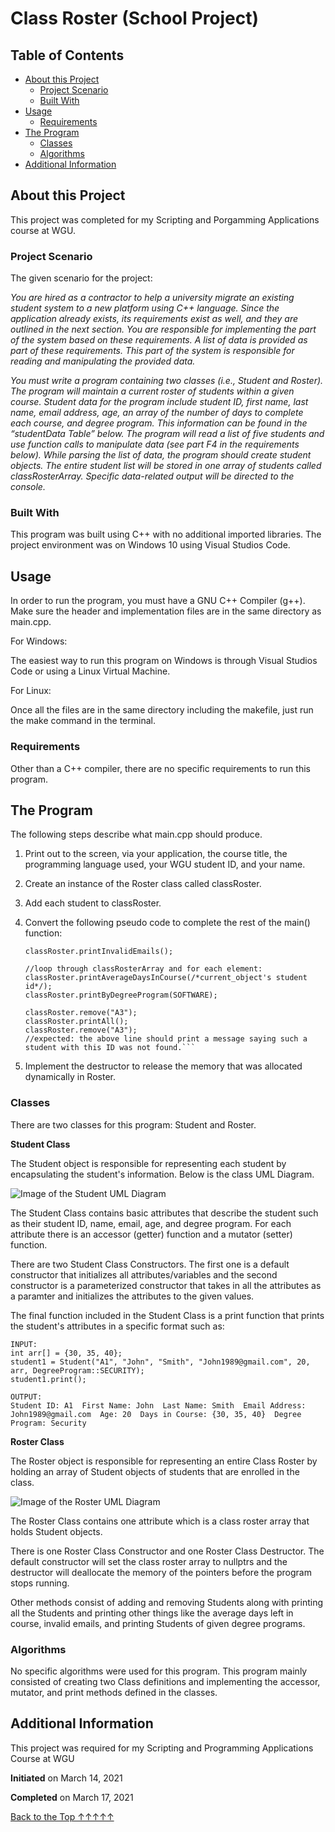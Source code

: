<a name='Top'></a>
# Class Roster (School Project)

## Table of Contents
- [About this Project](#About)
  - [Project Scenario](#Scenario)
  - [Built With](#BuiltWith)
- [Usage](#Usage)
  - [Requirements](#Requirements)
- [The Program](#TheProgram)
  - [Classes](#Classes)
  - [Algorithms](#Algorithms)
- [Additional Information](#AddInfo)



<a name='About'></a>
## About this Project
This project was completed for my Scripting and Porgamming Applications course at WGU.

<a name='Scenario'></a>
### Project Scenario
The given scenario for the project:

_You are hired as a contractor to help a university migrate an existing student system to a new platform using C++ language. Since the application already exists, its requirements exist as well, and they are outlined in the next section. You are responsible for implementing the part of the system based on these requirements. A list of data is provided as part of these requirements. This part of the system is responsible for reading and manipulating the provided data._

_You must write a program containing two classes (i.e., Student and Roster). The program will maintain a current roster of students within a given course. Student data for the program include student ID, first name, last name, email address, age, an array of the number of days to complete each course, and degree program. This information can be found in the “studentData Table” below. The program will read a list of five students and use function calls to manipulate data (see part F4 in the requirements below). While parsing the list of data, the program should create student objects. The entire student list will be stored in one array of students called classRosterArray. Specific data-related output will be directed to the console._

<a name='BuiltWith'></a>
### Built With
This program was built using C++ with no additional imported libraries.
The project environment was on Windows 10 using Visual Studios Code.

<a name='Usage'></a>
## Usage
In order to run the program, you must have a GNU C++ Compiler (g++). Make sure the header and implementation files are in the same directory as main.cpp.

For Windows:

The easiest way to run this program on Windows is through Visual Studios Code or using a Linux Virtual Machine.

For Linux: 

Once all the files are in the same directory including the makefile, just run the make command in the terminal.

<a name='Requirements'></a>
### Requirements
Other than a C++ compiler, there are no specific requirements to run this program.

<a name='TheProgram'></a>
## The Program
The following steps describe what main.cpp should produce.
1. Print out to the screen, via your application, the course title, the programming language used, your WGU student ID, and your name.
2. Create an instance of the Roster class called classRoster.
3. Add each student to classRoster.
4. Convert the following pseudo code to complete the rest of the main() function:

    ```classRoster.printAll();
    classRoster.printInvalidEmails();

    //loop through classRosterArray and for each element:
    classRoster.printAverageDaysInCourse(/*current_object's student id*/);
    classRoster.printByDegreeProgram(SOFTWARE);

    classRoster.remove("A3");
    classRoster.printAll();
    classRoster.remove("A3");
    //expected: the above line should print a message saying such a student with this ID was not found.```

5. Implement the destructor to release the memory that was allocated dynamically in Roster.

<a name='Classes'></a>
### Classes
There are two classes for this program: Student and Roster.

**Student Class**

The Student object is responsible for representing each student by encapsulating the student's information. Below is the class UML Diagram.

![Image of the Student UML Diagram](https://github.com/verybigsnorlax/ClassRoster-SchoolProject/blob/5584631042cde3ad97c997a72084036488067d38/images/student_UML.png)

The Student Class contains basic attributes that describe the student such as their student ID, name, email, age, and degree program. For each attribute there is an accessor (getter) function and a mutator (setter) function.

There are two Student Class Constructors. The first one is a default constructor that initializes all attributes/variables and the second constructor is a parameterized constructor that takes in all the attributes as a paramter and initializes the attributes to the given values.

The final function included in the Student Class is a print function that prints the student's attributes in a specific format such as:

```
INPUT: 
int arr[] = {30, 35, 40};
student1 = Student("A1", "John", "Smith", "John1989@gmail.com", 20, arr, DegreeProgram::SECURITY);
student1.print();

OUTPUT:
Student ID: A1  First Name: John  Last Name: Smith  Email Address: John1989@gmail.com  Age: 20  Days in Course: {30, 35, 40}  Degree Program: Security
```

**Roster Class**

The Roster object is responsible for representing an entire Class Roster by holding an array of Student objects of students that are enrolled in the class.

![Image of the Roster UML Diagram](https://github.com/verybigsnorlax/ClassRoster-SchoolProject/blob/e9b15c7aad3ce9d95787e6f41531bb45743e6207/images/roster_UML.png)

The Roster Class contains one attribute which is a class roster array that holds Student objects.

There is one Roster Class Constructor and one Roster Class Destructor. The default constructor will set the class roster array to nullptrs and the destructor will deallocate the memory of the pointers before the program stops running.

Other methods consist of adding and removing Students along with printing all the Students and printing other things like the average days left in course, invalid emails, and printing Students of given degree programs.

<a name='Algorithms'></a>
### Algorithms
No specific algorithms were used for this program. This program mainly consisted of creating two Class definitions and implementing the accessor, mutator, and print methods defined in the classes.

<a name='AddInfo'></a>
## Additional Information
This project was required for my Scripting and Programming Applications Course at WGU

**Initiated** on March 14, 2021

**Completed** on March 17, 2021


[Back to the Top ↑↑↑↑↑](#Top)
